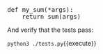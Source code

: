 <pre class="file" data-filename="calc.py" data-target="replace">
def my_sum(*args):
    return sum(args)
</pre>

And verify that the tests pass:

`python3 ./tests.py`{{execute}}